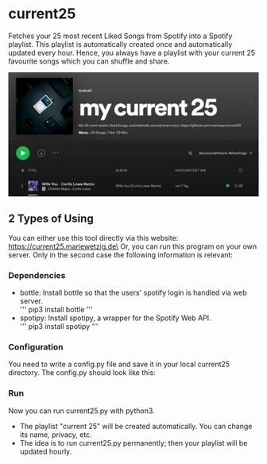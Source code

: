 # current25
Fetches your 25 most recent Liked Songs from Spotify into a Spotify playlist.
This playlist is automatically created once and automatically updated every hour.
Hence, you always have a playlist with your current 25 favourite songs which you can shuffle and share.

![](screenshot.JPG)

## 2 Types of Using
You can either use this tool directly via this website: https://current25.mariewetzig.de\
Or, you can run this program on your own server.
Only in the second case the following information is relevant:

### Dependencies
- bottle: Install bottle so that the users' spotify login is handled via web server.\
  '''
  pip3 install bottle
  '''
- spotipy: Install spotipy, a wrapper for the Spotify Web API.\
  '''
  pip3 install spotipy
  '''
  
### Configuration
You need to write a config.py file and save it in your local current25 directory.
The config.py should look like this:
### Run
Now you can run current25.py with python3.
- The playlist "current 25" will be created automatically. You can change its name, privacy, etc.
- The idea is to run current25.py permanently; then your playlist will be updated hourly.
